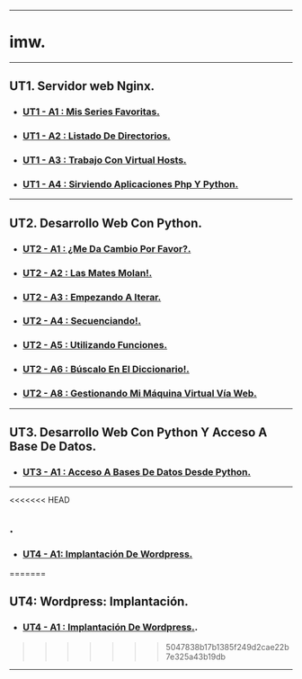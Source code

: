 ___

# **imw.**

---

## **UT1. Servidor web Nginx.**

* ### **[UT1 - A1 : Mis Series Favoritas.](https://github.com/NoeClariNista/imw/blob/master/ut1/a1/README.md)**

* ### **[UT1 - A2 : Listado De Directorios.](https://github.com/NoeClariNista/imw/blob/master/ut1/a2/README.md)**

* ### **[UT1 - A3 : Trabajo Con Virtual Hosts.](https://github.com/NoeClariNista/imw/blob/master/ut1/a3/README.md)**

* ### **[UT1 - A4 : Sirviendo Aplicaciones Php Y Python.](https://github.com/NoeClariNista/imw/blob/master/ut1/a4/README.md)**

---

## **UT2. Desarrollo Web Con Python.**

* ### **[UT2 - A1 : ¿Me Da Cambio Por Favor?.](https://github.com/NoeClariNista/imw/blob/master/ut2/a1/main.py)**

* ### **[UT2 - A2 : Las Mates Molan!.](https://github.com/NoeClariNista/imw/tree/master/ut2/a2)**

* ### **[UT2 - A3 : Empezando A Iterar.](https://github.com/NoeClariNista/imw/tree/master/ut2/a3)**

* ### **[UT2 - A4 : Secuenciando!.](https://github.com/NoeClariNista/imw/tree/master/ut2/a4)**

* ### **[UT2 - A5 : Utilizando Funciones.](https://github.com/NoeClariNista/imw/tree/master/ut2/a5)**

* ### **[UT2 - A6 : Búscalo En El Diccionario!.](https://github.com/NoeClariNista/imw/tree/master/ut2/a6)**

* ### **[UT2 - A8 : Gestionando Mi Máquina Virtual Vía Web.](https://github.com/NoeClariNista/imw/tree/master/ut2/a8)**

---

## **UT3. Desarrollo Web Con Python Y Acceso A Base De Datos.**

* ### **[UT3 - A1 : Acceso A Bases De Datos Desde Python.](https://github.com/NoeClariNista/imw/tree/master/ut3/a1)**

---

<<<<<<< HEAD
## **.**

* ### **[UT4 - A1: Implantación De Wordpress.](https://github.com/NoeClariNista/imw/tree/master/ut4/a1)**
=======
## **UT4: Wordpress: Implantación.**

* ### **[UT4 - A1 : Implantación De Wordpress.](https://github.com/NoeClariNista/imw/blob/master/ut4/a1/README.md).**
>>>>>>> 5047838b17b1385f249d2cae22b7e325a43b19db

---
